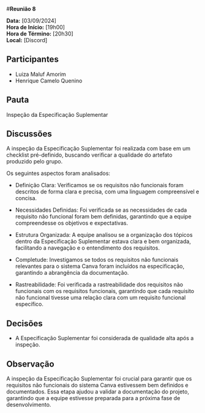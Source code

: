 #__Reunião 8__

**Data:** [03/09/2024]<br />
**Hora de Início:** [19h00]<br />
**Hora de Término:** [20h30]<br />
**Local:** [Discord]<br />

## Participantes

- Luiza Maluf Amorim
- Henrique Camelo Quenino

## Pauta

Inspeção da Especificação Suplementar

## Discussões

A inspeção da Especificação Suplementar foi realizada com base em um checklist pré-definido, buscando verificar a qualidade do artefato produzido pelo grupo. 

Os seguintes aspectos foram analisados:

- Definição Clara: Verificamos se os requisitos não funcionais foram descritos de forma clara e precisa, com uma linguagem compreensível e concisa.

- Necessidades Definidas: Foi verificada se as necessidades de cada requisito não funcional foram bem definidas, garantindo que a equipe compreendesse os objetivos e expectativas.

- Estrutura Organizada: A equipe analisou se a organização dos tópicos dentro da Especificação Suplementar estava clara e bem organizada, facilitando a navegação e o entendimento dos requisitos.

- Completude: Investigamos se todos os requisitos não funcionais relevantes para o sistema Canva foram incluídos na especificação, garantindo a abrangência da documentação.

- Rastreabilidade: Foi verificada a rastreabilidade dos requisitos não funcionais com os requisitos funcionais, garantindo que cada requisito não funcional tivesse uma relação clara com um requisito funcional específico.

## Decisões

- A Especificação Suplementar foi considerada de qualidade alta após a inspeção. 

## Observação

A inspeção da Especificação Suplementar foi crucial para garantir que os requisitos não funcionais do sistema Canva estivessem bem definidos e documentados. Essa etapa ajudou a validar a documentação do projeto, garantindo que a equipe estivesse preparada para a próxima fase de desenvolvimento.